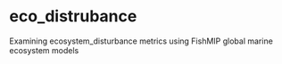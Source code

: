 # eco_distrubance
Examining ecosystem_disturbance metrics using FishMIP global marine ecosystem models
